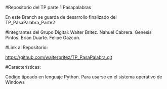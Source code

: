 #Repositorio del TP parte 1 Pasapalabras

En este Branch se guarda de desarrollo finalizado del TP_PasaPalabra_Parte2

#integrantes del Grupo Digital: Walter Britez. Nahuel Cabrera. Genesis Pintos. Brian Duarte. Felipe Gazcon.

#Link al Repositorio:

https://github.com/walterbritez/TP_PasaPalabra.git

#Características:

Código tipeado en lenguaje Python. Para usarse en el sistema operativo de Windows